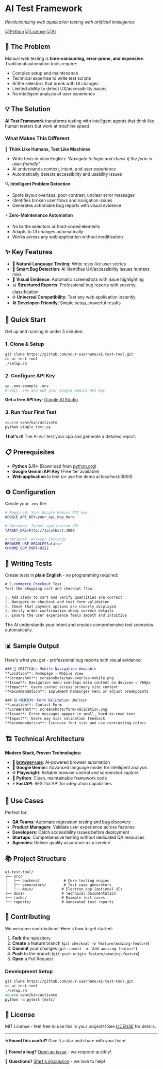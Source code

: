 # AI Test Framework

*Revolutionizing web application testing with artificial intelligence*

[![Python](https://img.shields.io/badge/Python-3.11+-blue.svg)](https://python.org)
[![License](https://img.shields.io/badge/License-MIT-green.svg)](LICENSE)
[![AI](https://img.shields.io/badge/AI-Powered-purple.svg)](https://github.com/deepam/ai-test-tool)

## 🚀 The Problem

Manual web testing is **time-consuming, error-prone, and expensive**. Traditional automation tools require:
- Complex setup and maintenance
- Technical expertise to write test scripts
- Brittle selectors that break with UI changes
- Limited ability to detect UX/accessibility issues
- No intelligent analysis of user experience

## 💡 The Solution

**AI Test Framework** transforms testing with intelligent agents that think like human testers but work at machine speed.

### What Makes This Different

🧠 **Think Like Humans, Test Like Machines**
- Write tests in plain English: *"Navigate to login and check if the form is user-friendly"*
- AI understands context, intent, and user experience
- Automatically detects accessibility and usability issues

🔍 **Intelligent Problem Detection**
- Spots layout overlaps, poor contrast, unclear error messages
- Identifies broken user flows and navigation issues
- Generates actionable bug reports with visual evidence

⚡ **Zero-Maintenance Automation** 
- No brittle selectors or hard-coded elements
- Adapts to UI changes automatically
- Works across any web application without modification

## ✨ Key Features

- 🤖 **Natural Language Testing**: Write tests like user stories
- 🎯 **Smart Bug Detection**: AI identifies UX/accessibility issues humans miss
- 📸 **Visual Evidence**: Automatic screenshots with issue highlighting
- 📊 **Structured Reports**: Professional bug reports with severity classification
- 🌐 **Universal Compatibility**: Test any web application instantly
- 🛠️ **Developer-Friendly**: Simple setup, powerful results

## 🚀 Quick Start

Get up and running in under 5 minutes:

### 1. Clone & Setup
```bash
git clone https://github.com/your-username/ai-test-tool.git
cd ai-test-tool
./setup.sh
```

### 2. Configure API Key
```bash
cp .env.example .env
# Edit .env and add your Google Gemini API key
```

**Get a free API key**: [Google AI Studio](https://aistudio.google.com/app/apikey)

### 3. Run Your First Test
```bash
source venv/bin/activate
python simple_test.py
```

**That's it!** The AI will test your app and generate a detailed report.

## 📋 Prerequisites

- **Python 3.11+** (Download from [python.org](https://python.org))
- **Google Gemini API Key** (Free tier available)
- **Web application** to test (or use the demo at localhost:3000)

## ⚙️ Configuration

Create your `.env` file:
```bash
# Required: Your Google Gemini API key
GOOGLE_API_KEY=your_api_key_here

# Optional: Target application URL
TARGET_URL=http://localhost:3000

# Optional: Browser settings  
BROWSER_USE_HEADLESS=false
CHROME_CDP_PORT=9222
```

## 📝 Writing Tests

Create tests in **plain English** - no programming required:

```markdown
# E-commerce Checkout Test
Test the shopping cart and checkout flow:

1. Add items to cart and verify quantities are correct
2. Navigate to checkout and test form validation
3. Check that payment options are clearly displayed
4. Verify order confirmation shows correct details
5. Ensure the user experience feels smooth and intuitive
```

The AI understands your intent and creates comprehensive test scenarios automatically.

## 📊 Sample Output

Here's what you get - professional bug reports with visual evidence:

```markdown
### 🔴 CRITICAL: Mobile Navigation Unusable
**Location**: Homepage - Mobile View  
**Screenshot**: screenshots/nav-overlap-mobile.png  
**Issue**: Navigation menu overlaps main content on devices < 768px  
**Impact**: Users cannot access primary site content  
**Recommendation**: Implement hamburger menu or adjust breakpoints  

### 🟡 MEDIUM: Form Validation Unclear  
**Location**: Contact Form  
**Screenshot**: screenshots/form-validation.png  
**Issue**: Error messages appear in small, hard-to-read text  
**Impact**: Users may miss validation feedback  
**Recommendation**: Increase font size and use contrasting colors  
```

## 🏗️ Technical Architecture

**Modern Stack, Proven Technologies:**

- 🤖 **[browser-use](https://github.com/browser-use/browser-use)**: AI-powered browser automation
- 🧠 **Google Gemini**: Advanced language model for intelligent analysis  
- 🌐 **Playwright**: Reliable browser control and screenshot capture
- 🐍 **Python**: Clean, maintainable framework code
- ⚡ **FastAPI**: RESTful API for integration capabilities

## 🎯 Use Cases

Perfect for:
- **QA Teams**: Automate regression testing and bug discovery
- **Product Managers**: Validate user experience across features  
- **Developers**: Catch accessibility issues before deployment
- **Startups**: Comprehensive testing without dedicated QA resources
- **Agencies**: Deliver quality assurance as a service

## 📚 Project Structure

```
ai-test-tool/
├── src/
│   ├── backend/           # Core testing engine
│   ├── generators/        # Test case generators  
│   └── main/             # Electron app (optional UI)
├── docs/                 # Technical documentation
├── tasks/                # Example test cases
└── reports/              # Generated test reports
```

## 🤝 Contributing

We welcome contributions! Here's how to get started:

1. **Fork** the repository
2. **Create** a feature branch (`git checkout -b feature/amazing-feature`)
3. **Commit** your changes (`git commit -m 'Add amazing feature'`)
4. **Push** to the branch (`git push origin feature/amazing-feature`)
5. **Open** a Pull Request

### Development Setup
```bash
git clone https://github.com/your-username/ai-test-tool.git
cd ai-test-tool
./setup.sh
source venv/bin/activate
python -m pytest tests/
```

## 📄 License

MIT License - feel free to use this in your projects! See [LICENSE](LICENSE) for details.

---

**⭐ Found this useful?** Give it a star and share with your team!

**🐛 Found a bug?** [Open an issue](https://github.com/your-username/ai-test-tool/issues) - we respond quickly!

**💬 Questions?** [Start a discussion](https://github.com/your-username/ai-test-tool/discussions) - we love to help!